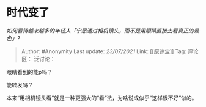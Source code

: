 # 时代变了
*如何看待越来越多的年轻人「宁愿通过相机镜头，而不是用眼睛直接去看真正的景色」?*

> Author: #Anonymity
> Last update: *23/07/2021*
> Link: [[原谅宝]]
> Tag:
> 评论区：
> 泛讨论：

眼睛看到的能p吗？

能转发吗？

本来“用相机镜头看”就是一种更强大的“看”法，为啥说成似乎“这样很不好”似的。
